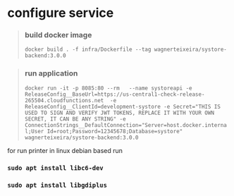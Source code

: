 # configure service

>### build docker image 
>`docker build . -f infra/Dockerfile --tag wagnerteixeira/systore-backend:3.0.0`

> ### run application
> `docker run -it -p 8085:80 --rm  
> --name systoreapi
> -e ReleaseConfig__BaseUrl=https://us-central1-check-release-265504.cloudfunctions.net 
> -e ReleaseConfig__ClientId=development-systore
> -e Secret="THIS IS USED TO SIGN AND VERIFY JWT TOKENS, REPLACE IT WITH YOUR OWN SECRET, IT CAN BE ANY STRING"
> -e ConnectionStrings__DefaultConnection="Server=host.docker.internal;User Id=root;Password=12345678;Database=systore" 
> wagnerteixeira/systore-backend:3.0.0`


for run printer in linux debian based run

### `sudo apt install libc6-dev`

### `sudo apt install libgdiplus`
